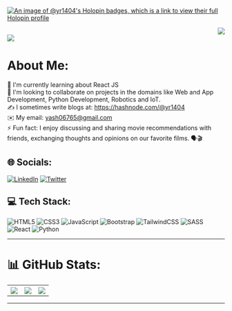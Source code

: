 [![An image of @yr1404's Holopin badges, which is a link to view their full Holopin profile](https://holopin.me/yr1404)](https://holopin.io/@yr1404)  

<div>
  
<div align="right">
  <img src="https://komarev.com/ghpvc/?username=yr1404&style=flat" />
</div>

<div align="left">  
  <img src="https://readme-typing-svg.demolab.com?font=Fira+Code&size=25&pause=1000&color=185788&width=435&lines=Hello%F0%9F%91%8B!+I+am+Yash" />
</div>

</div>

# About Me:
🔭 I'm currently learning about React JS<br>🤝 I'm looking to collaborate on projects in the domains like Web and App Development, Python Development, Robotics and IoT.<br>✍️ I sometimes write blogs at: https://hashnode.com/@yr1404<br>✉️ My email: yash06765@gmail.com<br>⚡ Fun fact: I enjoy discussing and sharing movie recommendations with friends, exchanging thoughts and opinions on our favorite films. 🗣️🎬


## 🌐 Socials:
[![LinkedIn](https://img.shields.io/badge/LinkedIn-%230077B5.svg?logo=linkedin&logoColor=white)](https://linkedin.com/in/yr1404) 
[![Twitter](https://img.shields.io/badge/Twitter-%231DA1F2.svg?logo=Twitter&logoColor=white)](https://twitter.com/yr1404_)

## 💻 Tech Stack:
![HTML5](https://img.shields.io/badge/html5-%23E34F26.svg?style=flat&logo=html5&logoColor=white) ![CSS3](https://img.shields.io/badge/css3-%231572B6.svg?style=flat&logo=css3&logoColor=white) ![JavaScript](https://img.shields.io/badge/javascript-%23323330.svg?style=flat&logo=javascript&logoColor=%23F7DF1E) ![Bootstrap](https://img.shields.io/badge/bootstrap-%23563D7C.svg?style=flat&logo=bootstrap&logoColor=white) ![TailwindCSS](https://img.shields.io/badge/tailwindcss-%2338B2AC.svg?style=flat&logo=tailwind-css&logoColor=white) ![SASS](https://img.shields.io/badge/SASS-hotpink.svg?style=flat&logo=SASS&logoColor=white) ![React](https://img.shields.io/badge/react-%2320232a.svg?style=flat&logo=react&logoColor=%2361DAFB) ![Python](https://img.shields.io/badge/python-3670A0?style=flat&logo=python&logoColor=ffdd54)  

---

# 📊 GitHub Stats:
<table>
  <tr>
    
  <th>
    <img src="https://github-readme-stats.vercel.app/api?username=yr1404&theme=merko&hide_border=false&include_all_commits=false&count_private=false" />
  </th>
  <th>
    <img src="https://github-readme-streak-stats.herokuapp.com/?user=yr1404&theme=merko&hide_border=false" />
  </th>
  <th>
    <img src="https://github-readme-stats.vercel.app/api/top-langs/?username=yr1404&theme=merko&hide_border=false&include_all_commits=false&count_private=false&layout=compact" />
  </th>
  
  </tr>
</table>
    


---


